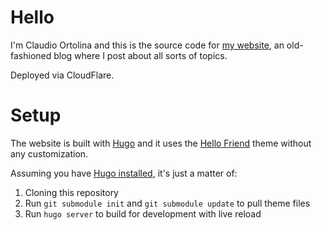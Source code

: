 # Hello

I'm Claudio Ortolina and this is the source code for [my website](https://claudio-ortolina.org), an old-fashioned blog where I post about all sorts of topics.

Deployed via CloudFlare.

# Setup

The website is built with [Hugo](https://gohugo.io) and it uses the [Hello Friend](https://hugo-hello-friend.now.sh) theme without any customization.

Assuming you have [Hugo installed](https://gohugo.io/getting-started/installing/), it's just a matter of:

1. Cloning this repository
2. Run `git submodule init` and `git submodule update` to pull theme files
3. Run `hugo server` to build for development with live reload
